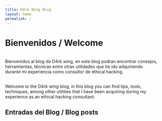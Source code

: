 ```yaml
---
title: D4rk Wing Blog
layout: home
permalink: /
---
```


# Bienvenidos / Welcome

<br />Bienvenidos al blog de D4rk wing, en este blog podran encontrar consejos, herramientas, técnicas entre otras utilidades que he ido adquiriendo durante mi experiencia como consultor de ethical hacking.

<br />Welcome to the D4rk wing blog, in this blog you can find tips, tools, techniques, among other utilities that I have been acquiring during my experience as an ethical hacking consultant.

## Entradas del Blog / Blog posts

